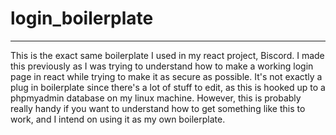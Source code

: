 # login_boilerplate

---------------------------------------------------------------------------
This is the exact same boilerplate I used in my react project, Biscord.
I made this previously as I was trying to understand how to make a working login page in react while trying to make it as secure as possible.
It's not exactly a plug in boilerplate since there's a lot of stuff to edit, as this is hooked up to a phpmyadmin database on my linux machine.
However, this is probably really handy if you want to understand how to get something like this to work, and I intend on using it as my own boilerplate.
